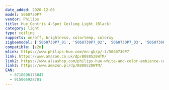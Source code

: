 ```yaml
---
date_added: 2020-12-05
model: 5060730P7
vendor: Philips
title: Hue Centris 4-Spot Ceiling Light (Black)
category: light
type: ceiling
supports: on/off, brightness, colortemp, colorxy
zigbeemodel: ['5060730P7_01', '5060730P7_02', '5060730P7_03', '5060730P7_04', '5060730P7_05']
compatible: [z2m]
mlink: https://www.philips-hue.com/en-gb/p/-t/5060730P7
link: https://www.amazon.co.uk/dp/B088S28WTM/
link2: https://www.alzashop.com/philips-hue-white-and-color-ambiance-centris
link3: https://www.amazon.pl/dp/B088S28WTM/
EAN: 
  - 8718696176047
  - 915005928701
---
```

